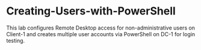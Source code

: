 # Creating-Users-with-PowerShell
This lab configures Remote Desktop access for non-administrative users on Client-1 and creates multiple user accounts via PowerShell on DC-1 for login testing.
